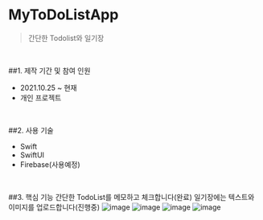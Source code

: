 # MyToDoListApp
> 간단한 Todolist와 일기장 

</br>

##1. 제작 기간 및 참여 인원
- 2021.10.25 ~ 현재
- 개인 프로젝트

</br>

##2. 사용 기술
- Swift
- SwiftUI
- Firebase(사용예정)

</br>

##3. 핵심 기능
간단한 TodoList를 메모하고 체크합니다(완료)
일기장에는 텍스트와 이미지를 업로드합니다(진행중)
![image](https://user-images.githubusercontent.com/83053604/139590303-a295bd8a-6fcd-4c44-960e-c0a6da426c5a.png)
![image](https://user-images.githubusercontent.com/83053604/139590369-28eebe01-f7a9-4410-be8c-6ff30b099aa7.png)
![image](https://user-images.githubusercontent.com/83053604/139590384-4656b4ca-a4da-4031-a9cc-b81b7bb89d45.png)
![image](https://user-images.githubusercontent.com/83053604/139590402-7fbfd351-d5e8-4c91-800d-deaac106b668.png)

